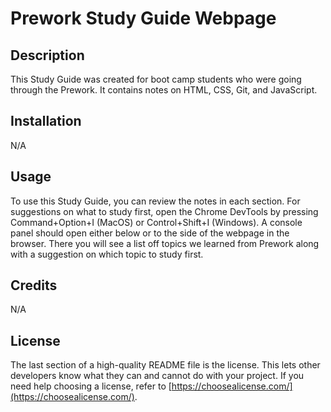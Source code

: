 # Prework Study Guide Webpage

## Description
This Study Guide was created for boot camp students who were going through the Prework. It contains notes on HTML, CSS, Git, and JavaScript.

## Installation
N/A

##  Usage
To use this Study Guide, you can review the notes in each section. For suggestions on what to study first, open the Chrome DevTools by pressing Command+Option+I (MacOS) or Control+Shift+I (Windows). A console panel should open either below or to the side of the webpage in the browser. There you will see a list off topics we learned from Prework along with a suggestion on which topic to study first.

## Credits
N/A

## License

The last section of a high-quality README file is the license. This lets other developers know what they can and cannot do with your project. If you need help choosing a license, refer to [https://choosealicense.com/](https://choosealicense.com/).
